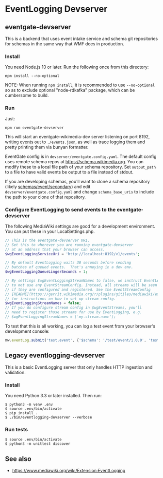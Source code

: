# EventLogging Devserver

## eventgate-devserver

This is a backend that uses event intake service and schema git repositories for schemas in the same way that WMF does in production.

### Install

You need Node.js 10 or later. Run the following once from this directory:

```
npm install --no-optional
```

NOTE: When running `npm install`, it is recommended to use `--no-optional` so as to
exclude optional "node-rdkafka" package, which can be cumbersome to build.

### Run

Just:
```
npm run eventgate-devserver
```

This will start an eventgate-wikimedia-dev server listening on
port 8192, writing events out to `./events.json`, as well as trace logging
them and pretty printing them via bunyan formatter.

EventGate config is in `devserver/eventgate.config.yaml`.
The default config uses remote schema repos at https://schema.wikimedia.org.
You can modify these to a local file path of your schema repository.
Set `output_path` to a file to have valid events be output to a file instead
of stdout.

If you are developing schemas, you'll want to clone a schema repository
(likely [schemas/event/secondary](https://gitlab.wikimedia.org/repos/data-engineering/schemas-event-secondary)) and edit `devserver/eventgate.config.yaml`
and change `schema_base_uris` to include the path to your clone of that repository.

### Configure EventLogging to send events to the eventgate-devserver
The following MediaWiki settings are good for a development environment.
You can put these in your LocalSettings.php.

```php
// This is the eventgate-devserver URI.
// Set this to wherever you are running eventgate-devserver
// at an address that your browser can access.
$wgEventLoggingServiceUri = 'http://localhost:8192/v1/events';

// By default EventLogging waits 30 seconds before sending
// batches of queued events.  That's annoying in a dev env.
$wgEventLoggingQueueLingerSeconds = 1;

// By settings $wgEventLoggingStreamNames to false, we instruct EventLogging
// to not use any EventStreamConfig. Instead, all streams will be seen as
// if they are configured and registered. See the EventStreamConfig
// [README](https://gerrit.wikimedia.org/r/plugins/gitiles/mediawiki/extensions/EventStreamConfig/+/master/README.md//mediawiki-config)
// for instructions on how to set up stream config.
$wgEventLoggingStreamNames = false;
// If you do configure stream config in $wgEventStreams, you'll
// need to register those streams for use by EventLogging, e.g.
// $wgEventLoggingStreamNames = ['my.stream.name'];
```

To test that this is all working, you can log a test event from your browser's
development console:

```javascript
mw.eventLog.submit('test.event', {'$schema': '/test/event/1.0.0', 'test': window.location.href});
```

## Legacy eventlogging-devserver

This is a basic EventLogging server that only handles HTTP ingestion and validation.

### Install

You need Python 3.3 or later installed. Then run:

    $ python3 -m venv .env
    $ source .env/bin/activate
    $ pip install .
    $ ./bin/eventlogging-devserver --verbose

### Run tests

    $ source .env/bin/activate
    $ python3 -m unittest discover

## See also

* <https://www.mediawiki.org/wiki/Extension:EventLogging>
